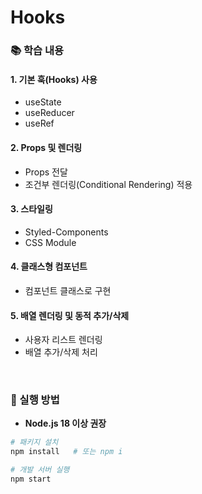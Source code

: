 # Hooks

### 📚 학습 내용
#### 1. 기본 훅(Hooks) 사용
- useState
- useReducer
- useRef

#### 2. Props 및 렌더링
- Props 전달
- 조건부 렌더링(Conditional Rendering) 적용
  
#### 3. 스타일링
- Styled-Components
- CSS Module
  
#### 4. 클래스형 컴포넌트
- 컴포넌트 클래스로 구현
  
#### 5. 배열 렌더링 및 동적 추가/삭제
- 사용자 리스트 렌더링
- 배열 추가/삭제 처리
<br/>

### 🎯 실행 방법

- **Node.js 18 이상 권장**

```bash
# 패키지 설치
npm install   # 또는 npm i

# 개발 서버 실행
npm start
```

